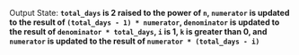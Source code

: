 Output State: **`total_days` is 2 raised to the power of `n`, `numerator` is updated to the result of `(total_days - 1) * numerator`, `denominator` is updated to the result of `denominator * total_days`, `i` is 1, `k` is greater than 0, and `numerator` is updated to the result of `numerator * (total_days - i)`**